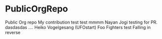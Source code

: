 # PublicOrgRepo
Public Org repo
My contribution
test test 
mmmm
Nayan Jogi testing for PR.
dasdasdas
....
Heiko Vogelgesang (UFOstart)
Foo Fighters
test
Falling in reverse
